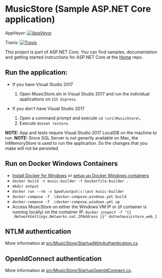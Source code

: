 MusicStore (Sample ASP.NET Core application)
============================================

AppVeyor: [![AppVeyor](https://ci.appveyor.com/api/projects/status/ja8a7j6jscj7k3xa/branch/dev?svg=true)](https://ci.appveyor.com/project/aspnetci/MusicStore/branch/dev)

Travis:   [![Travis](https://travis-ci.org/aspnet/MusicStore.svg?branch=dev)](https://travis-ci.org/aspnet/MusicStore)

This project is part of ASP.NET Core. You can find samples, documentation and getting started instructions for ASP.NET Core at the [Home](https://github.com/aspnet/home) repo.

## Run the application:
* If you have Visual Studio 2017
	1. Open MusicStore.sln in Visual Studio 2017 and run the individual applications on `IIS Express`.

* If you don't have Visual Studio 2017
	1. Open a command prompt and execute `cd \src\MusicStore\`.
	2. Execute `dotnet restore`.

**NOTE:** App and tests require Visual Studio 2017 LocalDB on the machine to run.
**NOTE:** Since SQL Server is not generlly available on Mac, the InMemoryStore is used to run the application. So the changes that you make will not be persisted.

## Run on Docker Windows Containers

 * [Install Docker for Windows](https://docs.docker.com/docker-for-windows/) or [setup up Docker Windows containers](https://msdn.microsoft.com/en-us/virtualization/windowscontainers/containers_welcome)
 * `docker build -t music-builder -f Dockerfile.builder .`
 * `mkdir output`
 * `docker run --rm -v $pwd\output:c:\out music-builder`
 * `docker-compose -f .\docker-compose.windows.yml build`
 * `docker-compose -f .\docker-compose.windows.yml up`
 * Access MusicStore on either the Windows VM IP or (if container is running locally) on the container IP: `docker inspect -f "{{ .NetworkSettings.Networks.nat.IPAddress }}" dotnetmusicstore_web_1`

## NTLM authentication
More information at [src/MusicStore/StartupNtlmAuthentication.cs](src/MusicStore/StartupNtlmAuthentication.cs).

## OpenIdConnect authentication
More information at [src/MusicStore/StartupOpenIdConnect.cs](src/MusicStore/StartupOpenIdConnect.cs).
